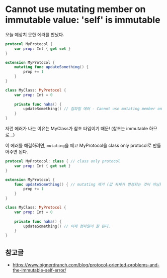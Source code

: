 # Cannot use mutating member on immutable value: 'self' is immutable

오늘 예상치 못한 에러를 만났다.

```swift
protocol MyProtocol {
    var prop: Int { get set }
}

extension MyProtocol {
    mutating func updateSomething() {
        prop += 1
    }
}

class MyClass: MyProtocol {
    var prop: Int = 0
    
    private func haha() {
        updateSomething() // 컴파일 에러 - Cannot use mutating member on immutable value: 'self' is immutable
    }
}
```

저런 에러가 나는 이유는 MyClass가 참조 타입이기 때문! (참조는 immutable 하므로...)

이 에러를 해결하려면, `mutating`을 떼고 MyProtocol을 class only protocol로 만들어주면 된다.

```swift
protocol MyProtocol: class { // class only protocol
    var prop: Int { get set }
}

extension MyProtocol {
    func updateSomething() { // mutating 제거 (값 자체가 변경되는 것이 아님)
        prop += 1
    }
}

class MyClass: MyProtocol {
    var prop: Int = 0
    
    private func haha() {
        updateSomething() // 이제 컴파일이 잘 된다.
    }
}
```

## 참고글

- https://www.bignerdranch.com/blog/protocol-oriented-problems-and-the-immutable-self-error/


